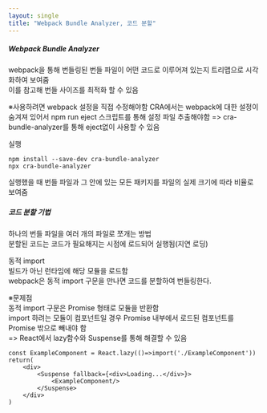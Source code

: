 ```yaml
---
layout: single
title: "Webpack Bundle Analyzer, 코드 분할"
---   
```

##### Webpack Bundle Analyzer       
webpack을 통해 번들링된 번들 파일이 어떤 코드로 이루어져 있는지 트리맵으로 시각화하여 보여줌  
이를 참고해 번들 사이즈를 최적화 할 수 있음
   
※사용하려면 webpack 설정을 직접 수정해야함
CRA에서는 webpack에 대한 설정이 숨겨져 있어서 npm run eject 스크립트를 통해 설정 파일 추출해야함
=> cra-bundle-analyzer를 통해 eject없이 사용할 수 있음

실행   
```
npm install --save-dev cra-bundle-analyzer
npx cra-bundle-analyzer
```
실행했을 때 번들 파일과 그 안에 있는 모든 패키지를 파일의 실제 크기에 따라 비율로 보여줌


##### 코드 분할 기법
하나의 번들 파일을 여러 개의 파일로 쪼개는 방법     
분할된 코드는 코드가 필요해지는 시점에 로드되어 실행됨(지연 로딩)   
   
동적 import   
빌드가 아닌 런타임에 해당 모듈을 로드함   
webpack은 동적 import 구문을 만나면 코드를 분할하여 번들링한다.   
   
※문제점   
동적 import 구문은 Promise 형태로 모듈을 반환함   
import 하려는 모듈이 컴포넌트일 경우 Promise 내부에서 로드된 컴포넌트를 Promise 밖으로 빼내야 함   
=> React에서 lazy함수와 Suspense를 통해 해결할 수 있음
```
const ExampleComponent = React.lazy(()=>import('./ExampleComponent'))
return(
    <div>
        <Suspense fallback={<div>Loading...</div>}>
            <ExampleComponent/>
        </Suspense>
    </div>
)
```